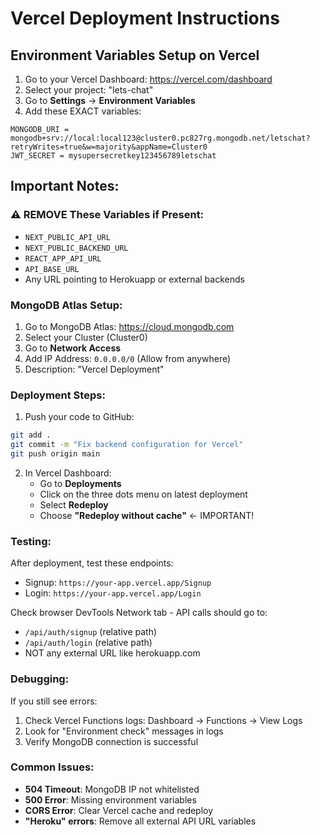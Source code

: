 # Vercel Deployment Instructions

## Environment Variables Setup on Vercel

1. Go to your Vercel Dashboard: https://vercel.com/dashboard
2. Select your project: "lets-chat"
3. Go to **Settings** → **Environment Variables**
4. Add these EXACT variables:

```
MONGODB_URI = mongodb+srv://local:local123@cluster0.pc827rg.mongodb.net/letschat?retryWrites=true&w=majority&appName=Cluster0
JWT_SECRET = mysupersecretkey123456789letschat
```

## Important Notes:

### ⚠️ REMOVE These Variables if Present:
- `NEXT_PUBLIC_API_URL`
- `NEXT_PUBLIC_BACKEND_URL`
- `REACT_APP_API_URL`
- `API_BASE_URL`
- Any URL pointing to Herokuapp or external backends

### MongoDB Atlas Setup:
1. Go to MongoDB Atlas: https://cloud.mongodb.com
2. Select your Cluster (Cluster0)
3. Go to **Network Access**
4. Add IP Address: `0.0.0.0/0` (Allow from anywhere)
5. Description: "Vercel Deployment"

### Deployment Steps:
1. Push your code to GitHub:
```bash
git add .
git commit -m "Fix backend configuration for Vercel"
git push origin main
```

2. In Vercel Dashboard:
   - Go to **Deployments**
   - Click on the three dots menu on latest deployment
   - Select **Redeploy**
   - Choose **"Redeploy without cache"** ← IMPORTANT!

### Testing:
After deployment, test these endpoints:
- Signup: `https://your-app.vercel.app/Signup`
- Login: `https://your-app.vercel.app/Login`

Check browser DevTools Network tab - API calls should go to:
- `/api/auth/signup` (relative path)
- `/api/auth/login` (relative path)
- NOT any external URL like herokuapp.com

### Debugging:
If you still see errors:
1. Check Vercel Functions logs: Dashboard → Functions → View Logs
2. Look for "Environment check" messages in logs
3. Verify MongoDB connection is successful

### Common Issues:
- **504 Timeout**: MongoDB IP not whitelisted
- **500 Error**: Missing environment variables
- **CORS Error**: Clear Vercel cache and redeploy
- **"Heroku" errors**: Remove all external API URL variables